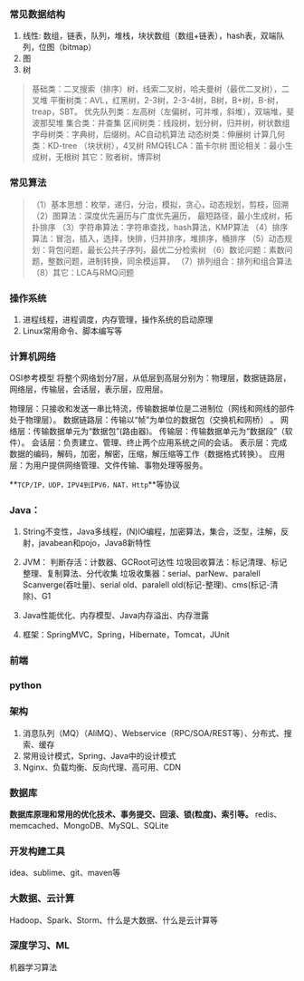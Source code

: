 ### 常见数据结构
1. 线性: 数组，链表，队列，堆栈，块状数组（数组+链表），hash表，双端队列，位图（bitmap）
2. 图
3. 树

>基础类：二叉搜索（排序）树，线索二叉树，哈夫曼树（最优二叉树），二叉堆
平衡树类：AVL，红黑树，2-3树，2-3-4树，B树，B+树，B-树，treap，SBT。
优先队列类：左高树（左偏树，可并堆，斜堆），双端堆，斐波那契堆
集合类：并查集
区间树类：线段树，划分树，归并树，树状数组
字母树类：字典树，后缀树。AC自动机算法
动态树类：伸展树
计算几何类：KD-tree （块状树），4叉树
RMQ转LCA：笛卡尔树
图论相关：最小生成树，无根树
其它：败者树，博弈树

### 常见算法
>（1）基本思想：枚举，递归，分治，模拟，贪心，动态规划，剪枝，回溯
（2）图算法：深度优先遍历与广度优先遍历， 最短路径，最小生成树，拓扑排序
（3）字符串算法：字符串查找，hash算法，KMP算法
（4）排序算法：冒泡，插入，选择，快排，归并排序，堆排序，桶排序
（5）动态规划：背包问题，最长公共子序列，最优二分检索树
（6）数论问题：素数问题，整数问题，进制转换，同余模运算，
（7）排列组合：排列和组合算法
（8）其它：LCA与RMQ问题

### 操作系统
1. 进程线程，进程调度，内存管理，操作系统的启动原理
2. Linux常用命令、脚本编写等

### 计算机网络
OSI参考模型
将整个网络划分7层，从低层到高层分别为：物理层，数据链路层，网络层，传输层，会话层，表示层，应用层。

物理层：只接收和发送一串比特流，传输数据单位是二进制位（网线和网线的部件处于物理层）。
数据链路层：传输以“帧”为单位的数据包（交换机和网桥） 。
网络层：传输数据单元为“数据包”(路由器)。
传输层：传输数据单元为“数据段”（软件）。
会话层：负责建立、管理、终止两个应用系统之间的会话。
表示层：完成数据的编码，解码，加密，解密，压缩，解压缩等工作（数据格式转换）。
应用层：为用户提供网络管理、文件传输、事物处理等服务。

**`TCP/IP，UDP，IPV4到IPV6，NAT，Http`**等协议

### Java：
1. String不变性，Java多线程，(N)IO编程，加密算法，集合，泛型，注解，反射，javabean和pojo，Java8新特性

2. JVM：
    判断存活：计数器、GCRoot可达性
    垃圾回收算法：标记清理、标记整理、复制算法、分代收集
    垃圾收集器：serial、parNew、paralell Scanverge(吞吐量)、serial old、paralell old(标记-整理)、cms(标记-清除)、G1
3. Java性能优化、内存模型、Java内存溢出、内存泄露

4. 框架：SpringMVC，Spring，Hibernate，Tomcat，JUnit

### 前端

### python

### 架构
1. 消息队列（MQ）（AliMQ）、Webservice（RPC/SOA/REST等）、分布式、搜索、缓存
2. 常用设计模式，Spring、Java中的设计模式
3. Nginx、负载均衡、反向代理、高可用、CDN

### 数据库
**数据库原理和常用的优化技术、事务提交、回滚、锁(粒度)、索引等。**
redis、memcached、MongoDB、MySQL、SQLite

### 开发构建工具
idea、sublime、git、maven等

### 大数据、云计算
Hadoop、Spark、Storm、什么是大数据、什么是云计算等

### 深度学习、ML
机器学习算法


